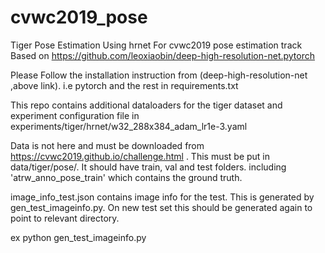 # cvwc2019_pose
Tiger Pose Estimation Using hrnet
For cvwc2019 pose estimation track
Based on https://github.com/leoxiaobin/deep-high-resolution-net.pytorch

Please Follow the installation instruction from (deep-high-resolution-net ,above link).
i.e pytorch and the rest in requirements.txt

This repo contains additional dataloaders for the tiger dataset and 
experiment configuration file in experiments/tiger/hrnet/w32_288x384_adam_lr1e-3.yaml


Data is not here and must be downloaded from https://cvwc2019.github.io/challenge.html .
This must be put in data/tiger/pose/. It should have train, val and test folders.
including 'atrw_anno_pose_train' which contains the ground truth.

image_info_test.json contains image info for the test. This is generated
by gen_test_imageinfo.py.
On new test set this should be generated again to point to relevant directory.

ex python gen_test_imageinfo.py <path-to-test-dir>
